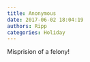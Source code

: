 ```yaml
---
title: Anonymous
date: 2017-06-02 18:04:19
authors: Ripp
categories: Holiday
---
```


 Misprision of a felony!